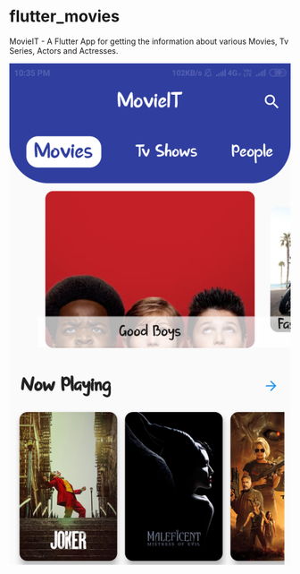 # flutter_movies

MovieIT - A Flutter App for getting the information about various Movies, Tv Series, Actors and Actresses.

![alt text](https://github.com/harshguptahg007/MovieIT/blob/master/screenshots/Screenshot_2019-10-31-22-35-07-659_com.example.flutter_movies.png)
